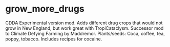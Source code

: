 # grow_more_drugs
 CDDA Experimental version mod. Adds different drug crops that would not grow in New England, but work great with TropiCataclysm. Successor mod to Climate Defying Farming by Maddremor. Plants/seeds: Coca, coffee, tea, poppy, tobacco.
Includes recipes for cocaine.

